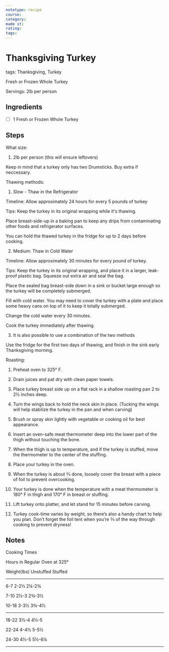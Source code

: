 ```yaml
---
notetype: recipe
course:
category:
made it:
rating:
tags:
---
```

# Thanksgiving Turkey

tags: Thanksgiving, Turkey

Fresh or Frozen Whole Turkey

Servings: 2lb per person

## Ingredients
- [ ] 1 Fresh or Frozen Whole Turkey

## Steps
What size:

1) 2lb per person (this will ensure leftovers)

Keep in mind that a turkey only has two Drumsticks. Buy extra if neccessary.

Thawing methods:

1) Slow - Thaw in the Refrigerator

Timeline: Allow approximately 24 hours for every 5 pounds of turkey

Tips: Keep the turkey in its original wrapping while it's thawing.

Place breast-side-up in a baking pan to keep any drips from contaminating other foods and refrigerator surfaces.

You can hold the thawed turkey in the fridge for up to 2 days before cooking.

2) Medium: Thaw in Cold Water

Timeline: Allow approximately 30 minutes for every pound of turkey.

Tips: Keep the turkey in its original wrapping, and place it in a larger, leak-proof plastic bag. Squeeze out extra air and seal the bag.

Place the sealed bag breast-side down in a sink or bucket large enough so the turkey will be completely submerged.

Fill with cold water. You may need to cover the turkey with a plate and place some heavy cans on top of it to keep it totally submerged.

Change the cold water every 30 minutes.

Cook the turkey immediately after thawing.

3) It is also possible to use a combination of the two methods

Use the fridge for the first two days of thawing, and finish in the sink early Thanksgiving morning.

Roasting:

1) Preheat oven to 325° F.

2) Drain juices and pat dry with clean paper towels.

3) Place turkey breast side up on a flat rack in a shallow roasting pan 2 to 2½ inches deep.

4) Turn the wings back to hold the neck skin in place. (Tucking the wings will help stabilize the turkey in the pan and when carving)

5) Brush or spray skin lightly with vegetable or cooking oil for best appearance.

6) Insert an oven-safe meat thermometer deep into the lower part of the thigh without touching the bone.

7) When the thigh is up to temperature, and if the turkey is stuffed, move the thermometer to the center of the stuffing.

8) Place your turkey in the oven.

9) When the turkey is about ⅔ done, loosely cover the breast with a piece of foil to prevent overcooking.

10) Your turkey is done when the temperature with a meat thermometer is 180° F in thigh and 170° F in breast or stuffing.

11) Lift turkey onto platter, and let stand for 15 minutes before carving.

12) Turkey cook-time varies by weight, so there’s also a handy chart to help you plan. Don’t forget the foil tent when you’re ⅔ of the way through cooking to prevent dryness!


## Notes
Cooking Times

Hours in Regular Oven at 325°

Weight(lbs) Unstuffed Stuffed

-------------------------------------------------

6-7 2-2½ 2¼-2¾

7-10 2½-3 2¾-3½

10-18 3-3½ 3¾-4½

-------------------------------------------------

18-22 3½-4 4½-5

22-24 4-4½ 5-5½

24-30 4½-5 5½-6¼

-------------------------------------------------

